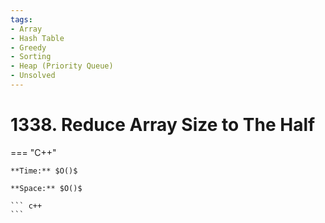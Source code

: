 ```yaml
---
tags:
- Array
- Hash Table
- Greedy
- Sorting
- Heap (Priority Queue)
- Unsolved
---
```



# 1338. Reduce Array Size to The Half

=== "C++"

    **Time:** $O()$

    **Space:** $O()$

    ``` c++
    ```